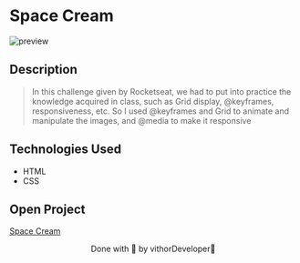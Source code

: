 
# Space Cream

![preview](https://user-images.githubusercontent.com/116108525/204069690-977c122d-fa79-47af-923a-5399cd946d06.png)

## Description

 > In this challenge given by Rocketseat, we had to put into practice the knowledge acquired in class, such as Grid display, @keyframes, responsiveness, etc. So I used @keyframes and Grid to animate and manipulate the images, and @media to make it responsive

## Technologies Used 

* HTML
* CSS

## Open Project

[Space Cream](https://space-cream-lyart.vercel.app)

<p align="center">Done with 💜 by vithorDeveloper👋</p>
